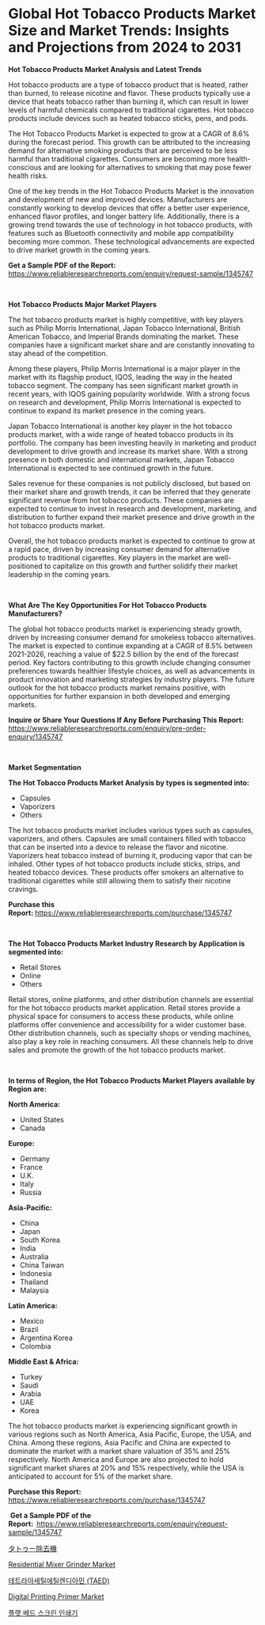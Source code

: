 <p><h1>Global Hot Tobacco Products Market Size and Market Trends: Insights and Projections from 2024 to 2031</h1></p><p><strong>Hot Tobacco Products Market Analysis and Latest Trends</strong></p>
<p><p>Hot tobacco products are a type of tobacco product that is heated, rather than burned, to release nicotine and flavor. These products typically use a device that heats tobacco rather than burning it, which can result in lower levels of harmful chemicals compared to traditional cigarettes. Hot tobacco products include devices such as heated tobacco sticks, pens, and pods.</p><p>The Hot Tobacco Products Market is expected to grow at a CAGR of 8.6% during the forecast period. This growth can be attributed to the increasing demand for alternative smoking products that are perceived to be less harmful than traditional cigarettes. Consumers are becoming more health-conscious and are looking for alternatives to smoking that may pose fewer health risks.</p><p>One of the key trends in the Hot Tobacco Products Market is the innovation and development of new and improved devices. Manufacturers are constantly working to develop devices that offer a better user experience, enhanced flavor profiles, and longer battery life. Additionally, there is a growing trend towards the use of technology in hot tobacco products, with features such as Bluetooth connectivity and mobile app compatibility becoming more common. These technological advancements are expected to drive market growth in the coming years.</p></p>
<p><strong>Get a Sample PDF of the Report:&nbsp;</strong> <a href="https://www.reliableresearchreports.com/enquiry/request-sample/1345747">https://www.reliableresearchreports.com/enquiry/request-sample/1345747</a></p>
<p>&nbsp;</p>
<p><strong>Hot Tobacco Products Major Market Players</strong></p>
<p><p>The hot tobacco products market is highly competitive, with key players such as Philip Morris International, Japan Tobacco International, British American Tobacco, and Imperial Brands dominating the market. These companies have a significant market share and are constantly innovating to stay ahead of the competition. </p><p>Among these players, Philip Morris International is a major player in the market with its flagship product, IQOS, leading the way in the heated tobacco segment. The company has seen significant market growth in recent years, with IQOS gaining popularity worldwide. With a strong focus on research and development, Philip Morris International is expected to continue to expand its market presence in the coming years.</p><p>Japan Tobacco International is another key player in the hot tobacco products market, with a wide range of heated tobacco products in its portfolio. The company has been investing heavily in marketing and product development to drive growth and increase its market share. With a strong presence in both domestic and international markets, Japan Tobacco International is expected to see continued growth in the future.</p><p>Sales revenue for these companies is not publicly disclosed, but based on their market share and growth trends, it can be inferred that they generate significant revenue from hot tobacco products. These companies are expected to continue to invest in research and development, marketing, and distribution to further expand their market presence and drive growth in the hot tobacco products market.</p><p>Overall, the hot tobacco products market is expected to continue to grow at a rapid pace, driven by increasing consumer demand for alternative products to traditional cigarettes. Key players in the market are well-positioned to capitalize on this growth and further solidify their market leadership in the coming years.</p></p>
<p>&nbsp;</p>
<p><strong>What Are The Key Opportunities For Hot Tobacco Products Manufacturers?</strong></p>
<p><p>The global hot tobacco products market is experiencing steady growth, driven by increasing consumer demand for smokeless tobacco alternatives. The market is expected to continue expanding at a CAGR of 8.5% between 2021-2026, reaching a value of $22.5 billion by the end of the forecast period. Key factors contributing to this growth include changing consumer preferences towards healthier lifestyle choices, as well as advancements in product innovation and marketing strategies by industry players. The future outlook for the hot tobacco products market remains positive, with opportunities for further expansion in both developed and emerging markets.</p></p>
<p><strong>Inquire or Share Your Questions If Any Before Purchasing This Report:</strong> <a href="https://www.reliableresearchreports.com/enquiry/pre-order-enquiry/1345747">https://www.reliableresearchreports.com/enquiry/pre-order-enquiry/1345747</a></p>
<p>&nbsp;</p>
<p><strong>Market Segmentation</strong></p>
<p><strong>The Hot Tobacco Products Market Analysis by types is segmented into:</strong></p>
<p><ul><li>Capsules</li><li>Vaporizers</li><li>Others</li></ul></p>
<p><p>The hot tobacco products market includes various types such as capsules, vaporizers, and others. Capsules are small containers filled with tobacco that can be inserted into a device to release the flavor and nicotine. Vaporizers heat tobacco instead of burning it, producing vapor that can be inhaled. Other types of hot tobacco products include sticks, strips, and heated tobacco devices. These products offer smokers an alternative to traditional cigarettes while still allowing them to satisfy their nicotine cravings.</p></p>
<p><strong>Purchase this Report:&nbsp;</strong><a href="https://www.reliableresearchreports.com/purchase/1345747">https://www.reliableresearchreports.com/purchase/1345747</a></p>
<p>&nbsp;</p>
<p><strong>The Hot Tobacco Products Market Industry Research by Application is segmented into:</strong></p>
<p><ul><li>Retail Stores</li><li>Online</li><li>Others</li></ul></p>
<p><p>Retail stores, online platforms, and other distribution channels are essential for the hot tobacco products market application. Retail stores provide a physical space for consumers to access these products, while online platforms offer convenience and accessibility for a wider customer base. Other distribution channels, such as specialty shops or vending machines, also play a key role in reaching consumers. All these channels help to drive sales and promote the growth of the hot tobacco products market.</p></p>
<p>&nbsp;</p>
<p><strong>In terms of Region, the Hot Tobacco Products Market Players available by Region are:</strong></p>
<p>
    <p> <strong> North America: </strong>
        <ul>
            <li>United States</li>
            <li>Canada</li>
        </ul>
        </p> 
    <p> <strong> Europe: </strong>
        <ul>
            <li>Germany</li>
            <li>France</li>
            <li>U.K.</li>
            <li>Italy</li>
            <li>Russia</li>
        </ul>
        </p> 
    <p> <strong> Asia-Pacific: </strong>
        <ul>
            <li>China</li>
            <li>Japan</li>
            <li>South Korea</li>
            <li>India</li>
            <li>Australia</li>
            <li>China Taiwan</li>
            <li>Indonesia</li>
            <li>Thailand</li>
            <li>Malaysia</li>
        </ul>
        </p> 
    <p> <strong> Latin America: </strong>
        <ul>
            <li>Mexico</li>
            <li>Brazil</li>
            <li>Argentina Korea</li>
            <li>Colombia</li>
        </ul>
        </p> 
    <p> <strong> Middle East & Africa: </strong>
        <ul>
            <li>Turkey</li>
            <li>Saudi</li>
            <li>Arabia</li>
            <li>UAE</li>
            <li>Korea</li>
        </ul>
    </p>
    </p>
<p><p>The hot tobacco products market is experiencing significant growth in various regions such as North America, Asia Pacific, Europe, the USA, and China. Among these regions, Asia Pacific and China are expected to dominate the market with a market share valuation of 35% and 25% respectively. North America and Europe are also projected to hold significant market shares at 20% and 15% respectively, while the USA is anticipated to account for 5% of the market share.</p></p>
<p><strong>Purchase this Report: </strong><a href="https://www.reliableresearchreports.com/purchase/1345747">https://www.reliableresearchreports.com/purchase/1345747</a></p>
<p>&nbsp;<strong>Get a Sample PDF of the Report:&nbsp;&nbsp;</strong><a href="https://www.reliableresearchreports.com/enquiry/request-sample/1345747">https://www.reliableresearchreports.com/enquiry/request-sample/1345747</a></p>
<p><strong></strong></p>
<p><p><a href="https://medium.com/@elishelacruz56456/%E5%88%BA%E9%9D%92%E9%99%A4%E5%8E%BB%E6%A9%9F%E5%B8%82%E5%A0%B4%E3%82%B7%E3%82%A7%E3%82%A2%E3%81%AE%E9%80%B2%E5%8C%96%E3%81%A8%E5%B8%82%E5%A0%B4%E6%88%90%E9%95%B7%E3%83%88%E3%83%AC%E3%83%B3%E3%83%892024%E5%B9%B4-2031%E5%B9%B4-a238b5297d9d">タトゥー除去機</a></p><p><a href="https://github.com/angelajermaine/Market-Research-Report-List-2/blob/main/residential-mixer-grinder-market.md">Residential Mixer Grinder Market</a></p><p><a href="https://medium.com/@fredajerde/%ED%85%8C%ED%8A%B8%EB%9D%BC%EC%95%84%EC%84%B8%ED%8B%B8%EC%97%90%ED%8B%B8%EB%A0%8C%EB%94%94%EC%95%84%EB%AF%BC-taed-%EC%8B%9C%EC%9E%A5-%EA%B7%9C%EB%AA%A8-%EB%B0%8F-%EC%8B%9C%EC%9E%A5-%EB%8F%99%ED%96%A5-%EC%99%84%EB%B2%BD%ED%95%9C-%EC%82%B0%EC%97%85-%EA%B0%9C%EC%9A%94-2024%EB%85%84%EB%B6%80%ED%84%B0-2031%EB%85%84%EA%B9%8C%EC%A7%80-4f2ad06482c7">테트라아세틸에틸렌디아민 (TAED)</a></p><p><a href="https://issuu.com/reportprime-2/docs/digital-printing-primer-market-size-2030.pptx">Digital Printing Primer Market</a></p><p><a href="https://github.com/sougarounis/Market-Research-Report-List-3/blob/main/89045866043.md">플랫 베드 스크린 인쇄기</a></p></p>